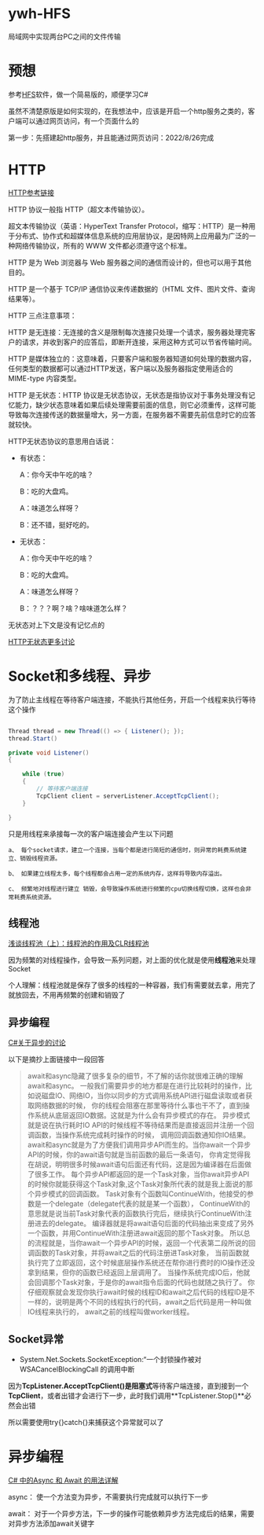 # ywh-HFS

局域网中实现两台PC之间的文件传输


# 预想

参考[HFS](https://www.rejetto.com/hfs/?f=intro)软件，做一个简易版的，顺便学习C#

虽然不清楚原版是如何实现的，在我想法中，应该是开启一个http服务之类的，客户端可以通过网页访问，有一个页面什么的

第一步：先搭建起http服务，并且能通过网页访问：2022/8/26完成


# HTTP

[HTTP参考链接](https://www.runoob.com/http/http-intro.html)

HTTP 协议一般指 HTTP（超文本传输协议）。

超文本传输协议（英语：HyperText Transfer Protocol，缩写：HTTP）是一种用于分布式、协作式和超媒体信息系统的应用层协议，是因特网上应用最为广泛的一种网络传输协议，所有的 WWW 文件都必须遵守这个标准。

HTTP 是为 Web 浏览器与 Web 服务器之间的通信而设计的，但也可以用于其他目的。

HTTP 是一个基于 TCP/IP 通信协议来传递数据的（HTML 文件、图片文件、查询结果等）。

HTTP 三点注意事项：

HTTP 是无连接：无连接的含义是限制每次连接只处理一个请求，服务器处理完客户的请求，并收到客户的应答后，即断开连接，采用这种方式可以节省传输时间。

HTTP 是媒体独立的：这意味着，只要客户端和服务器知道如何处理的数据内容，任何类型的数据都可以通过HTTP发送，客户端以及服务器指定使用适合的 MIME-type 内容类型。

HTTP 是无状态：HTTP 协议是无状态协议，无状态是指协议对于事务处理没有记忆能力，缺少状态意味着如果后续处理需要前面的信息，则它必须重传，这样可能导致每次连接传送的数据量增大，另一方面，在服务器不需要先前信息时它的应答就较快。


HTTP无状态协议的意思用白话说：

- 有状态：

	A：你今天中午吃的啥？

	B：吃的大盘鸡。

	A：味道怎么样呀？

	B：还不错，挺好吃的。

- 无状态：

	A：你今天中午吃的啥？

	B：吃的大盘鸡。

	A：味道怎么样呀？

	B：？？？啊？啥？啥味道怎么样？

无状态对上下文是没有记忆点的

[HTTP无状态更多讨论](https://www.zhihu.com/question/23202402)


# Socket和多线程、异步


为了防止主线程在等待客户端连接，不能执行其他任务，开启一个线程来执行等待这个操作

```C#

Thread thread = new Thread(() => { Listener(); });
thread.Start()

private void Listener()
{

    while (true)
    {
        // 等待客户端连接
        TcpClient client = serverListener.AcceptTcpClient();
    }

}

```

只是用线程来承接每一次的客户端连接会产生以下问题

	a、 每个socket请求，建立一个连接，当每个都是进行简短的通信时，则异常的耗费系统建立、销毁线程资源。

	b、 如果建立线程太多，每个线程都会占用一定的系统内存，这样将导致内存溢出。

	c、 频繁地对线程进行建立 销毁，会导致操作系统进行频繁的cpu切换线程切换，这样也会非常耗费系统资源。

## 线程池

[浅谈线程池（上）：线程池的作用及CLR线程池 ](https://www.cnblogs.com/JeffreyZhao/archive/2009/07/22/thread-pool-1-the-goal-and-the-clr-thread-pool.html)

因为频繁的对线程操作，会导致一系列问题，对上面的优化就是使用**线程池**来处理Socket

个人理解：线程池就是保存了很多的线程的一种容器，我们有需要就去拿，用完了就放回去，不用再频繁的创建和销毁了

## 异步编程

[C#关于异步的讨论](https://www.zhihu.com/question/56651792/answer/149968434)

以下是摘抄上面链接中一段回答
> await和async隐藏了很多复杂的细节，不了解的话你就很难正确的理解await和async。
> 一般我们需要异步的地方都是在进行比较耗时的操作，比如说磁盘IO、网络IO，当你以同步的方式调用系统API进行磁盘读取或者获取网络数据的时候，
> 你的线程会阻塞在那里等待什么事也干不了，直到操作系统从底层返回IO数据。这就是为什么会有异步模式的存在。
> 异步模式就是说在执行耗时IO API的时候线程不等待结果而是直接返回并注册一个回调函数，当操作系统完成耗时操作的时候，
> 调用回调函数通知你IO结果。await和async就是为了方便我们调用异步API而生的。当你await一个异步API的时候，你的await语句就是当前函数的最后一条语句，
> 你肯定觉得我在胡说，明明很多时候await语句后面还有代码，这是因为编译器在后面做了很多工作。
> 每个异步API都返回的是一个Task对象，当你await异步API的时候你就能获得这个Task对象,这个Task对象所代表的就是我上面说的那个异步模式的回调函数。
> Task对象有个函数叫ContinueWith，他接受的参数是一个delegate（delegate代表的就是某一个函数），
> ContinueWith的意思就是说当前Task对象代表的函数执行完后，继续执行ContinueWith注册进去的delegate。
> 编译器就是将await语句后面的代码抽出来变成了另外一个函数，并用ContinueWith注册进await返回的那个Task对象。
> 所以总的流程就是，当你await一个异步API的时候，返回一个代表第二段所说的回调函数的Task对象，并将await之后的代码注册进Task对象，
> 当前函数就执行完了立即返回，这个时候底层操作系统还在帮你进行费时的IO操作还没拿到结果，但你的函数已经返回上层调用了。
> 当操作系统完成IO后，他就会回调那个Task对象，于是你的await指令后面的代码也就随之执行了。
> 你仔细观察就会发现你执行await时候的线程ID和await之后代码的线程ID是不一样的，说明是两个不同的线程执行的代码，await之后代码是用一种叫做IO线程来执行的， await之前的线程叫做worker线程。



## Socket异常

- System.Net.Sockets.SocketException:“一个封锁操作被对 WSACancelBlockingCall 的调用中断

因为**TcpListener.AcceptTcpClient()**是**阻塞式**等待客户端连接，直到接到一个**TcpClient**，或者出错才会进行下一步，此时我们调用**TcpListener.Stop()**必然会出错

所以需要使用try{}catch{}来捕获这个异常就可以了

# 异步编程

[C# 中的Async 和 Await 的用法详解](https://www.cnblogs.com/yilezhu/p/10555849.html)

async： 使一个方法变为异步，不需要执行完成就可以执行下一步

await： 对于一个异步方法，下一步的操作可能依赖异步方法完成后的结果，需要对异步方法添加await关键字